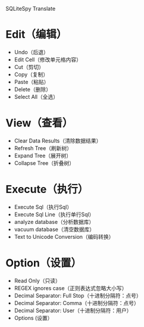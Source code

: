SQLiteSpy Translate

# Edit（编辑） #
  * Undo（后退）
  * Edit Cell（修改单元格内容）
  * Cut（剪切）
  * Copy（复制）
  * Paste（粘贴）
  * Delete（删除）
  * Select All（全选）

# View（查看） #
  * Clear Data Results（清除数据结果）
  * Refresh Tree（刷新树）
  * Expand Tree（展开树）
  * Collapse Tree（折叠树）

# Execute（执行） #
  * Execute Sql（执行Sql）
  * Execute Sql Line（执行单行Sql）
  * analyze database（分析数据库）
  * vacuum database（清空数据库）
  * Text to Unicode Conversion（编码转换）


# Option（设置） #
  * Read Only（只读）
  * REGEX ignores case（正则表达式忽略大小写）
  * Decimal Separator: Full Stop（十进制分隔符：点号）
  * Decimal Separator: Comma（十进制分隔符：点号）
  * Decimal Separator: User（十进制分隔符：用户）
  * Options (设置）